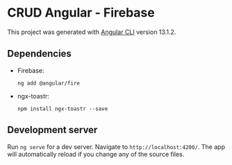 # CRUD Angular - Firebase

This project was generated with [Angular CLI](https://github.com/angular/angular-cli) version 13.1.2.

## Dependencies

* Firebase:
    ```
    ng add @angular/fire
    ```

* ngx-toastr:
    ```
    npm install ngx-toastr --save
    ```

## Development server

Run `ng serve` for a dev server. Navigate to `http://localhost:4200/`. The app will automatically reload if you change any of the source files.
